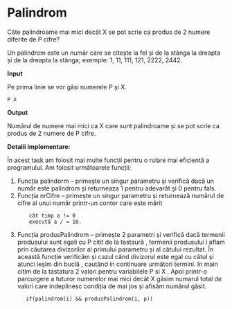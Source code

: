 ﻿Palindrom
=========
Câte palindroame mai mici decât X se pot scrie ca produs de 2 numere diferite de P cifre?

Un palindrom este un număr care se citește la fel și de la stânga la dreapta și de la dreapta la stânga; exemple: 1, 11, 111, 121, 2222, 2442.

**Input**

Pe prima linie se vor găsi numerele P și X.
```
P X
```
**Output**

Numărul de numere mai mici ca X care sunt palindroame și se pot scrie ca produs de 2 numere de P cifre.

**Detalii implementare:**

   În acest task am folosit mai multe funcții pentru o rulare mai eficientă a programului.
Am folosit următoarele funcții: 
1.	Funcția palindorm – primește un singur parametru și verifică dacă un număr este palindrom și returneaza 1 pentru adevarăt și 0 pentru fals.
2.	Funcția nrCifre – primește un singur parametru și returnează numărul de cifre al unui număr printr-un contor care este mărit  
```
       cât timp a != 0 
       execută a / = 10.
```

3.	Funcția produsPalindrom – primește 2 parametri și  verifică dacă termenii produsului sunt egali cu P citit de la tastaură , termenii produsului i aflam prin căutarea divizorilor al primului parametru și al câtului rezultat. În această funcție verificăm și cazul când divizorul este egal cu câtul și atunci ieșim din buclă , cautând in continuare următori termini.
 In main citim  de la tastatura 2 valori pentru variabilele P si X . Apoi printr-o parcurgere  a tuturor numerelor mai mici decât X găsim numarul total de valori care indeplinesc condiția de mai jos și afisăm numărul găsit.
```
      if(palindrom(i) && produsPalindrom(i, p)) 
```

